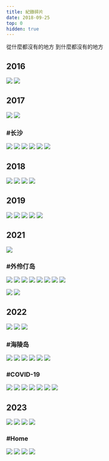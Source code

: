 ```yaml
---
title: 紀錄碎片
date: 2018-09-25
top: 0
hidden: true
---
```


從什麼都沒有的地方
到什麼都沒有的地方

<!--more-->

## 2016

![](assets/2016-3641855e7641241b12c34d3d55c7ec8c.jpg)
![](assets/2016-c02a51ecdeaba26ef5ee4828574254fc.jpg)

## 2017

![](assets/2017-fb13768bdb7e45bcb779b90b80ae3244.jpg)
![](assets/2017-1b8b7b35b9174bac11f206acb8f1b4da.jpg)

### #长沙

![](assets/2017-4a8cabc938ea2839998ae4e2bc9473f5.jpg)
![](assets/2017-61c3be669a94c9f39f91bbf4158570fe.jpg)
![](assets/2017-404748b547279766969eeacb4be8dc3f.jpg)
![](assets/2017-b92a2b0cb434a9ad7c9ae5549c333043.jpg)
![](assets/2017-63e4085c33a7d9ac75e4ca5e932ae29c.jpg)
![](assets/2017-4612f0b5f170cb06ea25c044656bdd5f.jpg)


## 2018

![](assets/2018-6b4f10feb77f105d106fcf7af1e697bb.jpg)
![](assets/2018-85b4036e2ac05d0d8bbb6ec4527ccc09.jpg)
![](assets/2018-b48976e4ffb8a0303355418dd3655651.jpg)
![](assets/2018-79470573139c8539ab7ff7b97df5f149.jpg)

## 2019

![](assets/2019-e94b7751b0505eadcad8265b67ac5cca.jpg)
![](assets/2019-06ea3ddf62a78bf269c7b91a900c41c3.jpg)
![](assets/2019-66d1fb1a130df5e2cf32cdeb4f109490.jpg)
![](assets/2019-44cbeb7c6b58ee645bfab3e09e118c12.jpg)
![](assets/2019-f6e9a9201ccc6a5142e8cf4df2c69f19.jpg)

## 2021

![](assets/2021-57d7d14a6f23aca893ea7fc6a3387244.jpg)

### #外伶仃岛

![](assets/2021-8966319e1525a78a0c83c20147b16a6e.jpg)
![](assets/2021-42093dbdd251d3f82253e7c470fd9203.jpg)
![](assets/2021-6d370ad867cb7f45e9bbd0ae242346ca.jpg)
![](assets/2021-06595ade72053a74f4dad14f0d799868.jpg)
![](assets/2021-e005edbe33881e981bcdaf33c30b6315.jpg)
![](assets/2021-d18a0273ca3cdeac1a5edf309c45852f.jpg)
![](assets/2021-a9568f2eef4d833e92535c7fd28541ea.jpg)
![](assets/2021-d2ba26ba5ea1d10955adb610a4dafe94.jpg)

![](assets/2021-1082084909c6f4e0032d7753c1db6a73.jpg)
![](assets/2021-650d2cf8e1a3b6d2ae4b8542da9bf9ba.jpg)

## 2022

![](assets/2022-74ee65d6073f0e1fffb83a7c5ecc1c39.jpg)
![](assets/2022-3db7f408cb2795e5a8009d86ff354bcf.jpg)
![](assets/2022-3fc099591a0ed8d5caaf20b045906126.jpg)

### #海陵岛

![](assets/2022-398630dbd5741e9fbb412f8b83479ff2.jpg)
![](assets/2022-46ef5716226fb32ec3bb490bc3050228.jpg)
![](assets/2022-c0844bc201b8e3a24ef21bab423c0b6d.jpg)
![](assets/2022-f7d1926cecc90047dfe14266654ec6ad.jpg)
![](assets/2022-9f3ab950e724612d93346cb87d77663d.jpg)
![](assets/2022-254d70f9861d47fd3306c9edf7c94118.jpg)

### #COVID-19

![](assets/2022-d30a985ef031b4051004a692d431f95b.jpg)
![](assets/2022-4194cc2c2867e7abf1afde8b514dbfd0.jpg)
![](assets/2022-088cba7b5d6314baba1423539b95cac0.jpg)
![](assets/2022-145b87c0686ce9d933fdb9924529e1e4.jpg)
![](assets/2022-cdf106dd83d445092f2d0acaad704619.jpg)
![](assets/2022-165ee23c2bd5c1115d1f1c0cbc85642e.jpg)
![](assets/2022-633f2b94869cddf51751b2849abccbc9.jpg)

## 2023

![](assets/2023-79cf7e16979930bec5d9d8e375c198f5.jpg)
![](assets/2023-21f4c274a5623b1a9c0331ee3cc823a8.jpg)
![](assets/2023-5c737ce98fa31ea64c04d2cafc46cdfe.jpg)
![](assets/2023-e1e02d47923730c6869e1844939975e7.jpg)

### #Home

![](assets/2023-d23412400317cae0fca87b8d11f4703b.jpg)
![](assets/2023-caa8724289d4440a0bbfe690e0e1d746.jpg)
![](assets/2023-019f3b1577c70f6d185007e189e3b607.jpg)
![](assets/2023-d7f675e3d533cc3fa47bcffa9461cc50.jpg)
